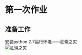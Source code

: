 # 第一次作业
准备工作
---
安装python 2.7运行环境——狂蟒之灾   
![狂蟒之灾](https://raw.githubusercontent.com/ShixingWang/computationalphysics_N2014301020115/pictures/E1-1.png)

